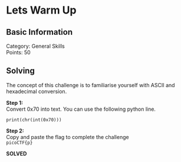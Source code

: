 # Lets Warm Up

## Basic Information
Category: General Skills   
Points: 50  

## Solving
The concept of this challenge is to familiarise yourself with ASCII and hexadecimal conversion.  
  
**Step 1:**  
Convert 0x70 into text. You can use the following python line.  
```
print(chr(int(0x70)))
```

**Step 2:**   
Copy and paste the flag to complete the challenge  
```picoCTF{p}```  

**SOLVED**  
